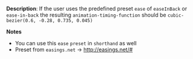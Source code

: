 __Description__: If the user uses the predefined preset `ease` of `easeInBack` or `ease-in-back` the resulting `animation-timing-function` should be `cubic-bezier(0.6, -0.28, 0.735, 0.045)`

__Notes__

+ You can use this `ease` `preset` in `shorthand` as well
+ Preset from `easings.net` -> http://easings.net/#